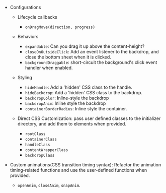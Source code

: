 - Configurations

  - Lifecycle callbacks

    - `onDragMove(direction, progress)`

  - Behaviors

    - `expandable`: Can you drag it up above the content-height?
    - `closeOnOutsideClick`: Add an event listener to the backdrop, and close the bottom sheet when it is clicked.
    - `backgroundDraggable`: short-circuit the background's click event handler when enabled.

  - Styling

    - `hideHandle`: Add a 'hidden' CSS class to the handle.
    - `hideBackdrop`: Add a 'hidden' CSS class to the backdrop.
    - `backdropColor`: Inline-style the backdrop
    - `backdropAnim`: Inline style the backdrop
    - `containerBorderRadius`: Inline style the container.

  - Direct CSS Customization: pass user defined classes to the initializer directory, and add them to elements when provided.
    - `rootClass`
    - `containerClass`
    - `handleClass`
    - `contentWrapperClass`
    - `backdropClass`

- Custom animations(CSS transition timing syntax): Refactor the animation timing-related functions and use the user-defined functions when provided.
  - `openAnim`, `closeAnim`, `snapAnim`.
